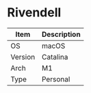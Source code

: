 # Rivendell

| Item    | Description |
|---------|-------------|
| OS      | macOS       |
| Version | Catalina    |
| Arch    | M1          |
| Type    | Personal    |